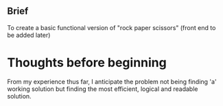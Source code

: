 ## Brief

To create a basic functional version of "rock paper scissors" (front end to be added later)

# Thoughts before beginning

From my experience thus far, I anticipate the problem not being finding 'a' working solution but finding the most efficient, logical and readable solution.